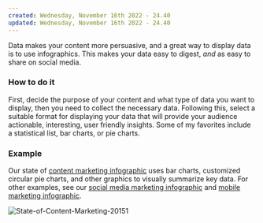 ```yaml
---
created: Wednesday, November 16th 2022 - 24.40
updated: Wednesday, November 16th 2022 - 24.40
---
```

Data makes your content more persuasive, and a great way to display data is to use infographics. This makes your data easy to digest, _and_ as easy to share on social media.

### **How to do it**

First, decide the purpose of your content and what type of data you want to display, then you need to collect the necessary data. Following this, select a suitable format for displaying your data that will provide your audience actionable, interesting, user friendly insights. Some of my favorites include a statistical list, bar charts, or pie charts. 

### **Example**

Our state of [content marketing infographic](https://www.similarweb.com/corp/blog/marketing/content-marketing/infographic-the-state-of-content-marketing-in-2015/) uses bar charts, customized circular pie charts, and other graphics to visually summarize key data. For other examples, see our [social media marketing infographic](https://www.similarweb.com/corp/blog/marketing/content-marketing/infographic-the-state-of-social-media-marketing-in-2015/) and [mobile marketing infographic](https://www.similarweb.com/corp/blog/marketing/content-marketing/mobile-marketing/).

![State-of-Content-Marketing-20151](https://www.similarweb.com/corp/wp-content/uploads/blog/2015/02/State-of-Content-Marketing-201511.png)